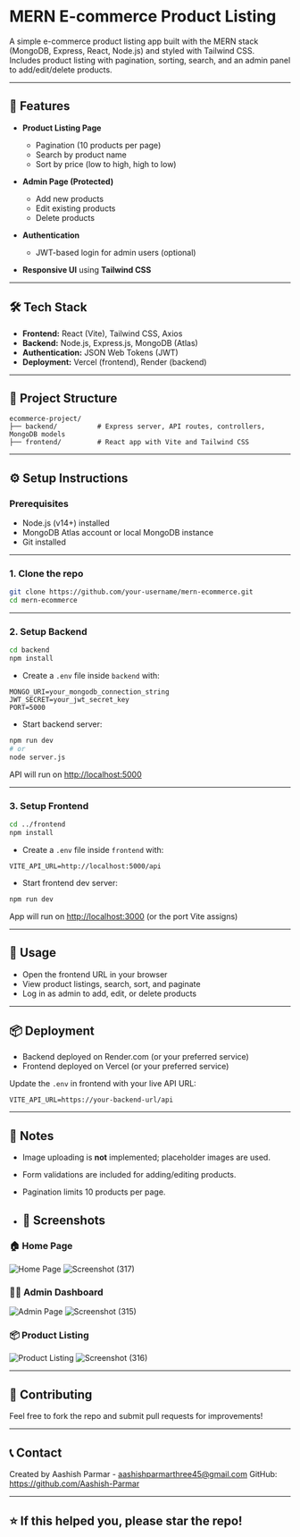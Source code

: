 # MERN E-commerce Product Listing

A simple e-commerce product listing app built with the MERN stack (MongoDB, Express, React, Node.js) and styled with Tailwind CSS.  
Includes product listing with pagination, sorting, search, and an admin panel to add/edit/delete products.

---

## 🚀 Features

- **Product Listing Page**  
  - Pagination (10 products per page)  
  - Search by product name  
  - Sort by price (low to high, high to low)  

- **Admin Page (Protected)**  
  - Add new products  
  - Edit existing products  
  - Delete products  

- **Authentication**  
  - JWT-based login for admin users (optional)  

- **Responsive UI** using **Tailwind CSS**  

---

## 🛠️ Tech Stack

- **Frontend:** React (Vite), Tailwind CSS, Axios  
- **Backend:** Node.js, Express.js, MongoDB (Atlas)  
- **Authentication:** JSON Web Tokens (JWT)  
- **Deployment:** Vercel (frontend), Render (backend)

---

## 📁 Project Structure

```
ecommerce-project/
├── backend/          # Express server, API routes, controllers, MongoDB models
├── frontend/         # React app with Vite and Tailwind CSS
```

---

## ⚙️ Setup Instructions

### Prerequisites

- Node.js (v14+) installed  
- MongoDB Atlas account or local MongoDB instance  
- Git installed  

---

### 1. Clone the repo

```bash
git clone https://github.com/your-username/mern-ecommerce.git
cd mern-ecommerce
```

---

### 2. Setup Backend

```bash
cd backend
npm install
```

- Create a `.env` file inside `backend` with:

```
MONGO_URI=your_mongodb_connection_string
JWT_SECRET=your_jwt_secret_key
PORT=5000
```

- Start backend server:

```bash
npm run dev
# or
node server.js
```

API will run on [http://localhost:5000](http://localhost:5000)

---

### 3. Setup Frontend

```bash
cd ../frontend
npm install
```

- Create a `.env` file inside `frontend` with:

```
VITE_API_URL=http://localhost:5000/api
```

- Start frontend dev server:

```bash
npm run dev
```

App will run on [http://localhost:3000](http://localhost:3000) (or the port Vite assigns)

---

## 🧩 Usage

- Open the frontend URL in your browser  
- View product listings, search, sort, and paginate  
- Log in as admin to add, edit, or delete products

---

## 📦 Deployment

- Backend deployed on Render.com (or your preferred service)  
- Frontend deployed on Vercel (or your preferred service)  

Update the `.env` in frontend with your live API URL:

```
VITE_API_URL=https://your-backend-url/api
```

---

## 📝 Notes

- Image uploading is **not** implemented; placeholder images are used.  
- Form validations are included for adding/editing products.  
- Pagination limits 10 products per page.

- ## 📸 Screenshots

### 🏠 Home Page
![Home Page](./src/assets/home.png)
![Screenshot (317)](https://github.com/user-attachments/assets/2abe1590-d3d6-4209-997a-a59c86dc2581)

### 🧑‍💼 Admin Dashboard
![Admin Page](./src/assets/admin.png)
![Screenshot (315)](https://github.com/user-attachments/assets/a5f6185d-a362-4d49-ba69-0e6cbd061dd2)

### 📦 Product Listing
![Product Listing](./src/assets/product.png)
![Screenshot (316)](https://github.com/user-attachments/assets/3be089b5-c702-40a5-9c76-20813a8c1a37)

---

## 🤝 Contributing

Feel free to fork the repo and submit pull requests for improvements!

---

## 📞 Contact

Created by Aashish Parmar - aashishparmarthree45@gmail.com 
GitHub: https://github.com/Aashish-Parmar

---

## ⭐ If this helped you, please star the repo!
